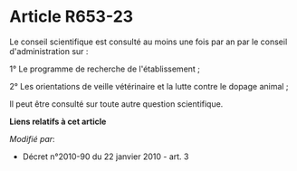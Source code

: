 # Article R653-23

Le conseil scientifique est consulté au moins une fois par an par le conseil d'administration sur : 

1° Le programme de recherche de l'établissement ; 

2° Les orientations de veille vétérinaire et la lutte contre le dopage animal ; 

Il peut être consulté sur toute autre question scientifique.

**Liens relatifs à cet article**

_Modifié par_:

  - Décret n°2010-90 du 22 janvier 2010 - art. 3
